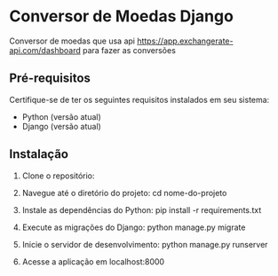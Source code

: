 # Conversor de Moedas Django

Conversor de moedas que usa api https://app.exchangerate-api.com/dashboard para fazer as conversões 

## Pré-requisitos

Certifique-se de ter os seguintes requisitos instalados em seu sistema:
- Python (versão atual)
- Django (versão atual)

## Instalação

1. Clone o repositório:

2. Navegue até o diretório do projeto:
    cd nome-do-projeto

3. Instale as dependências do Python:
    pip install -r requirements.txt

4. Execute as migrações do Django:
    python manage.py migrate

5. Inicie o servidor de desenvolvimento:
    python manage.py runserver

6. Acesse a aplicação em localhost:8000
